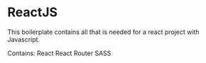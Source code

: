 # ReactJS

This boilerplate contains all that is needed for a react project with Javascript.

Contains:
React
React Router
SASS
